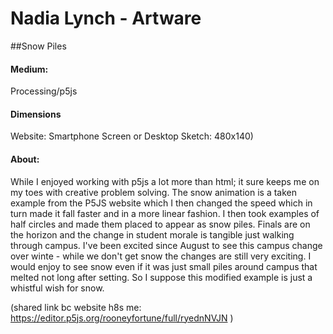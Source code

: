 # Nadia Lynch - Artware 
##Snow Piles

#### Medium:
Processing/p5js 
#### Dimensions
Website: Smartphone Screen or Desktop
Sketch: 480x140)

#### About:
While I enjoyed working with p5js a lot more than html; it sure keeps me on my toes with creative problem solving. 
The snow animation is a taken example from the P5JS website which I then changed the speed which in turn made it fall faster and in a more linear fashion. I then took examples of half circles and made them placed to appear as snow piles. Finals are on the horizon and the change in student morale is tangible just walking through campus. I've been excited since August to see this campus change over winte - while we don't get snow the changes are still very exciting. I would enjoy to see snow even if it was just small piles around campus that melted not long after setting. So I suppose this modified example is just a whistful wish for snow.

(shared link bc website h8s me: https://editor.p5js.org/rooneyfortune/full/ryednNVJN )
